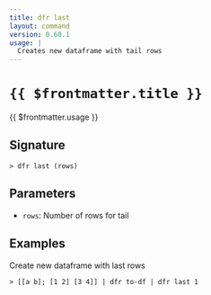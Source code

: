 ```yaml
---
title: dfr last
layout: command
version: 0.60.1
usage: |
  Creates new dataframe with tail rows
---
```


# `{{ $frontmatter.title }}`

<div style='white-space: pre-wrap;'>{{ $frontmatter.usage }}</div>

## Signature

`> dfr last (rows)`

## Parameters

- `rows`: Number of rows for tail

## Examples

Create new dataframe with last rows

```shell
> [[a b]; [1 2] [3 4]] | dfr to-df | dfr last 1
```
